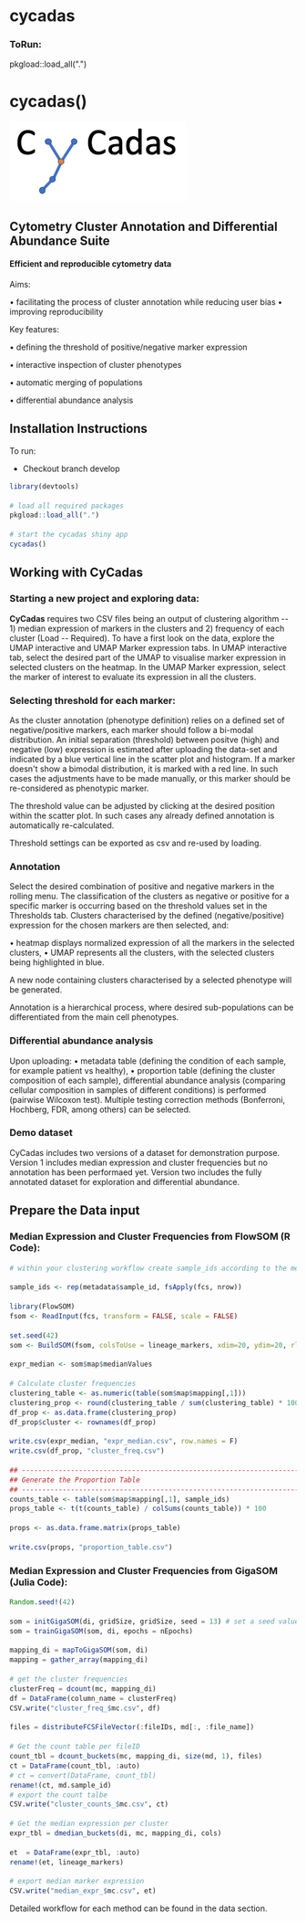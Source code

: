 # cycadas

### ToRun:
pkgload::load_all(".")

cycadas()
=======
![Alt text](./cycadas_logo.png)

## Cytometry Cluster Annotation and Differential Abundance Suite

#### Efficient and reproducible cytometry data

Aims:

• facilitating the process of cluster annotation while reducing user bias • improving reproducibility

Key features:

• defining the threshold of positive/negative marker expression

• interactive inspection of cluster phenotypes

• automatic merging of populations

• differential abundance analysis

## Installation Instructions

To run:

-   Checkout branch develop

``` r
library(devtools)

# load all required packages
pkgload::load_all(".")

# start the cycadas shiny app
cycadas()
```

## Working with CyCadas

### Starting a new project and exploring data:

**CyCadas** requires two CSV files being an output of clustering algorithm -- 1) median expression of markers in the clusters and 2) frequency of each cluster (Load -- Required). To have a first look on the data, explore the UMAP interactive and UMAP Marker expression tabs. In UMAP interactive tab, select the desired part of the UMAP to visualise marker expression in selected clusters on the heatmap. In the UMAP Marker expression, select the marker of interest to evaluate its expression in all the clusters.

### Selecting threshold for each marker:

As the cluster annotation (phenotype definition) relies on a defined set of negative/positive markers, each marker should follow a bi-modal distribution. An initial separation (threshold) between positve (high) and negative (low) expression is estimated after uploading the data-set and indicated by a blue vertical line in the scatter plot and histogram. If a marker doesn't show a bimodal distribution, it is marked with a red line. In such cases the adjustments have to be made manually, or this marker should be re-considered as phenotypic marker.

The threshold value can be adjusted by clicking at the desired position within the scatter plot. In such cases any already defined annotation is automatically re-calculated.

Threshold settings can be exported as csv and re-used by loading.

### Annotation

Select the desired combination of positive and negative markers in the rolling menu. The classification of the clusters as negative or positive for a specific marker is occurring based on the threshold values set in the Thresholds tab. Clusters characterised by the defined (negative/positive) expression for the chosen markers are then selected, and:

• heatmap displays normalized expression of all the markers in the selected clusters, • UMAP represents all the clusters, with the selected clusters being highlighted in blue.

A new node containing clusters characterised by a selected phenotype will be generated.

Annotation is a hierarchical process, where desired sub-populations can be differentiated from the main cell phenotypes.

### Differential abundance analysis

Upon uploading: • metadata table (defining the condition of each sample, for example patient vs healthy), • proportion table (defining the cluster composition of each sample), differential abundance analysis (comparing cellular composition in samples of different conditions) is performed (pairwise Wilcoxon test). Multiple testing correction methods (Bonferroni, Hochberg, FDR, among others) can be selected.

### Demo dataset

CyCadas includes two versions of a dataset for demonstration purpose. Version 1 includes median expression and cluster frequencies but no annotation has been performaed yet. Version two includes the fully annotated dataset for exploration and differential abundance.     

## Prepare the Data input
### Median Expression and Cluster Frequencies from FlowSOM (R Code):

``` r
# within your clustering workflow create sample_ids according to the metadata files:

sample_ids <- rep(metadata$sample_id, fsApply(fcs, nrow))

library(FlowSOM)
fsom <- ReadInput(fcs, transform = FALSE, scale = FALSE)

set.seed(42)
som <- BuildSOM(fsom, colsToUse = lineage_markers, xdim=20, ydim=20, rlen=40)

expr_median <- som$map$medianValues

# Calculate cluster frequencies
clustering_table <- as.numeric(table(som$map$mapping[,1]))
clustering_prop <- round(clustering_table / sum(clustering_table) * 100, 2)
df_prop <- as.data.frame(clustering_prop)
df_prop$cluster <- rownames(df_prop)

write.csv(expr_median, "expr_median.csv", row.names = F)
write.csv(df_prop, "cluster_freq.csv")

## ----------------------------------------------------------------------------
## Generate the Proportion Table
## ----------------------------------------------------------------------------
counts_table <- table(som$map$mapping[,1], sample_ids)
props_table <- t(t(counts_table) / colSums(counts_table)) * 100

props <- as.data.frame.matrix(props_table)

write.csv(props, "proportion_table.csv")
```

### Median Expression and Cluster Frequencies from GigaSOM (Julia Code):

``` julia
Random.seed!(42)

som = initGigaSOM(di, gridSize, gridSize, seed = 13) # set a seed value
som = trainGigaSOM(som, di, epochs = nEpochs)

mapping_di = mapToGigaSOM(som, di)
mapping = gather_array(mapping_di)

# get the cluster frequencies
clusterFreq = dcount(mc, mapping_di)
df = DataFrame(column_name = clusterFreq)
CSV.write("cluster_freq_$mc.csv", df)

files = distributeFCSFileVector(:fileIDs, md[:, :file_name])

# Get the count table per fileID
count_tbl = dcount_buckets(mc, mapping_di, size(md, 1), files)
ct = DataFrame(count_tbl, :auto)
# ct = convert(DataFrame, count_tbl)
rename!(ct, md.sample_id)
# export the count talbe
CSV.write("cluster_counts_$mc.csv", ct)

# Get the median expression per cluster
expr_tbl = dmedian_buckets(di, mc, mapping_di, cols)

et  = DataFrame(expr_tbl, :auto)
rename!(et, lineage_markers)

# export median marker expression
CSV.write("median_expr_$mc.csv", et)
```

Detailed workflow for each method can be found in the data section.
